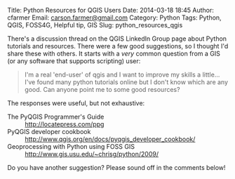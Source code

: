 Title: Python Resources for QGIS Users
Date: 2014-03-18 18:45
Author: cfarmer
Email: carson.farmer@gmail.com
Category: Python
Tags: Python, QGIS, FOSS4G, Helpful tip, GIS
Slug: python_resources_qgis

There's a discussion thread on the QGIS LinkedIn Group page about Python tutorials and resources. There were a few good suggestions, so I thought I'd share these with others. It starts with a *very* common question from a GIS (or any software that supports scripting) user:

> I'm a real 'end-user' of qgis and I want to improve my skills a little... I've found many python tutorials online but I don't know which are any good. Can anyone point me to some good resources?

The responses were useful, but not exhaustive:

<dl class="dl-horizontal">
<dt>The PyQGIS Programmer's Guide</dt><dd><a href="http://locatepress.com/ppg">http://locatepress.com/ppg</a></dd>
<dt>PyQGIS developer cookbook</dt><dd><a href=" http://www.qgis.org/en/docs/pyqgis_developer_cookbook/">http://www.qgis.org/en/docs/pyqgis_developer_cookbook/</a></dd>
<dt>Geoprocessing with Python using FOSS GIS</dt><dd><a href="http://www.gis.usu.edu/~chrisg/python/2009/">http://www.gis.usu.edu/~chrisg/python/2009/</a></dd>
</dl>

Do you have another suggestion? Please sound off in the comments below!